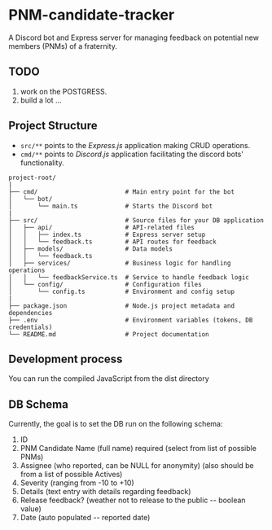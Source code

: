 # PNM-candidate-tracker

A Discord bot and Express server for managing feedback on potential new members (PNMs) of a fraternity.

## TODO

1. work on the POSTGRESS.
2. build a lot ...

## Project Structure

* `src/**` points to the *Express.js* application making CRUD operations.
* `cmd/**` points to *Discord.js* application facilitating the discord bots' functionality.

```text
project-root/
|
├── cmd/                        # Main entry point for the bot
│   └── bot/
│       └── main.ts             # Starts the Discord bot
|
├── src/                        # Source files for your DB application
│   ├── api/                    # API-related files
│   │   ├── index.ts            # Express server setup
│   │   └── feedback.ts         # API routes for feedback
│   ├── models/                 # Data models
│   │   └── feedback.ts         
│   ├── services/               # Business logic for handling operations
│   │   └── feedbackService.ts  # Service to handle feedback logic
│   └── config/                 # Configuration files
│       └── config.ts           # Environment and config setup
|
├── package.json                # Node.js project metadata and dependencies
├── .env                        # Environment variables (tokens, DB credentials)
└── README.md                   # Project documentation
```

## Development process

You can run the compiled JavaScript from the dist directory

## DB Schema

Currently, the goal is to set the DB run on the following schema:

1. ID
2. PNM Candidate Name (full name) required (select from list of possible PNMs)
3. Assignee (who reported, can be NULL for anonymity) (also should be from a list of possible Actives)
4. Severity (ranging from -10 to +10)
5. Details (text entry with details regarding feedback)
6. Release feedback? (weather not to release to the public -- boolean value)
7. Date (auto populated -- reported date)
